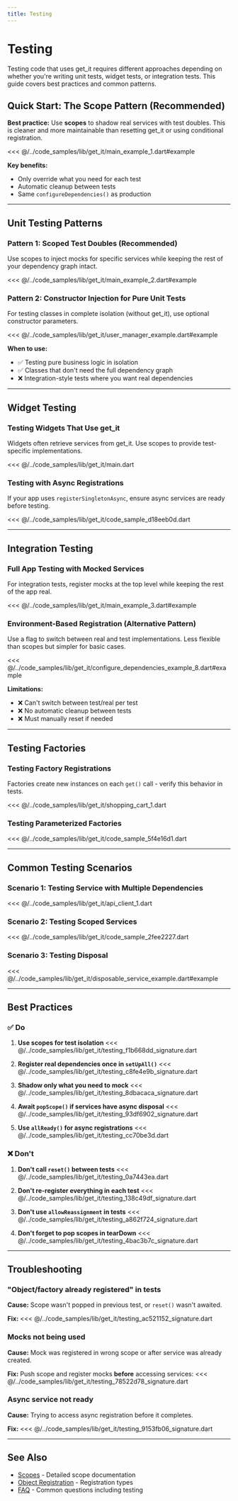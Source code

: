 ```yaml
---
title: Testing
---
```


# Testing

Testing code that uses get_it requires different approaches depending on whether you're writing unit tests, widget tests, or integration tests. This guide covers best practices and common patterns.

## Quick Start: The Scope Pattern (Recommended)

**Best practice:** Use **scopes** to shadow real services with test doubles. This is cleaner and more maintainable than resetting get_it or using conditional registration.


<<< @/../code_samples/lib/get_it/main_example_1.dart#example

**Key benefits:**
- Only override what you need for each test
- Automatic cleanup between tests
- Same `configureDependencies()` as production

---

## Unit Testing Patterns

### Pattern 1: Scoped Test Doubles (Recommended)

Use scopes to inject mocks for specific services while keeping the rest of your dependency graph intact.


<<< @/../code_samples/lib/get_it/main_example_2.dart#example

### Pattern 2: Constructor Injection for Pure Unit Tests

For testing classes in complete isolation (without get_it), use optional constructor parameters.


<<< @/../code_samples/lib/get_it/user_manager_example.dart#example

**When to use:**
- ✅ Testing pure business logic in isolation
- ✅ Classes that don't need the full dependency graph
- ❌ Integration-style tests where you want real dependencies

---

## Widget Testing

### Testing Widgets That Use get_it

Widgets often retrieve services from get_it. Use scopes to provide test-specific implementations.


<<< @/../code_samples/lib/get_it/main.dart

### Testing with Async Registrations

If your app uses `registerSingletonAsync`, ensure async services are ready before testing.


<<< @/../code_samples/lib/get_it/code_sample_d18eeb0d.dart

---

## Integration Testing

### Full App Testing with Mocked Services

For integration tests, register mocks at the top level while keeping the rest of the app real.


<<< @/../code_samples/lib/get_it/main_example_3.dart#example

### Environment-Based Registration (Alternative Pattern)

Use a flag to switch between real and test implementations. Less flexible than scopes but simpler for basic cases.


<<< @/../code_samples/lib/get_it/configure_dependencies_example_8.dart#example

**Limitations:**
- ❌ Can't switch between test/real per test
- ❌ No automatic cleanup between tests
- ❌ Must manually reset if needed

---

## Testing Factories

### Testing Factory Registrations

Factories create new instances on each `get()` call - verify this behavior in tests.


<<< @/../code_samples/lib/get_it/shopping_cart_1.dart

### Testing Parameterized Factories


<<< @/../code_samples/lib/get_it/code_sample_5f4e16d1.dart

---

## Common Testing Scenarios

### Scenario 1: Testing Service with Multiple Dependencies


<<< @/../code_samples/lib/get_it/api_client_1.dart

### Scenario 2: Testing Scoped Services


<<< @/../code_samples/lib/get_it/code_sample_2fee2227.dart

### Scenario 3: Testing Disposal


<<< @/../code_samples/lib/get_it/disposable_service_example.dart#example

---

## Best Practices

### ✅ Do

1. **Use scopes for test isolation**
   <<< @/../code_samples/lib/get_it/testing_f1b668dd_signature.dart


2. **Register real dependencies once in `setUpAll()`**
   <<< @/../code_samples/lib/get_it/testing_c8fe4e9b_signature.dart


3. **Shadow only what you need to mock**
   <<< @/../code_samples/lib/get_it/testing_8dbacaca_signature.dart


4. **Await `popScope()` if services have async disposal**
   <<< @/../code_samples/lib/get_it/testing_93df6902_signature.dart


5. **Use `allReady()` for async registrations**
   <<< @/../code_samples/lib/get_it/testing_cc70be3d.dart


### ❌ Don't

1. **Don't call `reset()` between tests**
   <<< @/../code_samples/lib/get_it/testing_0a7443ea.dart


2. **Don't re-register everything in each test**
   <<< @/../code_samples/lib/get_it/testing_138c49df_signature.dart


3. **Don't use `allowReassignment` in tests**
   <<< @/../code_samples/lib/get_it/testing_a862f724_signature.dart


4. **Don't forget to pop scopes in tearDown**
   <<< @/../code_samples/lib/get_it/testing_4bac3b7c_signature.dart


---

## Troubleshooting

### "Object/factory already registered" in tests

**Cause:** Scope wasn't popped in previous test, or `reset()` wasn't awaited.

**Fix:**
<<< @/../code_samples/lib/get_it/testing_ac521152_signature.dart


### Mocks not being used

**Cause:** Mock was registered in wrong scope or after service was already created.

**Fix:** Push scope and register mocks **before** accessing services:
<<< @/../code_samples/lib/get_it/testing_78522d78_signature.dart


### Async service not ready

**Cause:** Trying to access async registration before it completes.

**Fix:**
<<< @/../code_samples/lib/get_it/testing_9153fb06_signature.dart


---

## See Also

- [Scopes](/documentation/get_it/scopes) - Detailed scope documentation
- [Object Registration](/documentation/get_it/object_registration) - Registration types
- [FAQ](/documentation/get_it/faq) - Common questions including testing